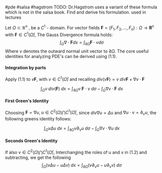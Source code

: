 #pde #salsa #hagstrom
TODO: Dr.Hagstrom uses a variant of these formula which is not in the salsa book. Find and derive his formulation. used in lectures

Let $\Omega\subset\mathbb{R}^n$ , be a $C^1$ - domain. For vector fields $\mathbf{F}=(F_1,F_2,...,F_n): \Omega\rightarrow\mathbf{R}^n$
with $\mathbf{F}\in C^1(\bar{\Omega})$, The Gauss Divergence formula holds:
$$\int_\Omega \nabla\cdot\mathbf{F} dx = \int_{\partial\Omega} \mathbf{F}\cdot \nu d\sigma \tag{1.1}$$
Where $\nu$ denotes the outward normal unit vector to $\partial\Omega$. The core useful identities for analyzing PDE's can be derived using (1.1). 

#### Integration by parts
Apply (1.1) to $v\mathbf{F}$, with $v\in C^1(\bar{\Omega})$ and recalling $div(v\mathbf{F})=v\;div\mathbf{F} + \nabla v\cdot\mathbf{F}$

$$\int_\Omega v\;div(\mathbf{F})\;dx= \int_{\partial\Omega}v\;\mathbf{F}\cdot\nu\; d\sigma - \int_{\Omega}\nabla v\cdot\mathbf{F}\;dx \tag{1.2}$$

#### First Green's Identity
Choosing $\mathbf{F}=\nabla u, \; u\in C^2(\Omega)\bigcap C^1(\bar{\Omega})$, since $div\nabla u = \Delta u$ and $\nabla u\cdot \nu= \partial_\nu u$, the following greens identity follows:

$$\int_\Omega v\Delta u\; dx = \int_{\partial\Omega} v\partial_\nu u \;d\sigma - \int_\Omega \nabla v\cdot \nabla u\; dx \tag{1.3}$$
#### Seconds Green's Identity
If also $v\in C^2(\Omega)\bigcap C^1(\bar{\Omega})$, Interchanging the roles of u and v in (1.2) and subtracting, we get the following
$$\int_\Omega (v\Delta u - u\Delta v)\; dx = \int_{\partial\Omega}(v\partial_\nu u - u\partial_\nu v)\;d\sigma \tag{1.4}$$
